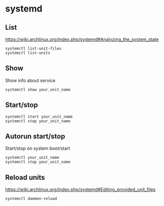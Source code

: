 # systemd

## List

<https://wiki.archlinux.org/index.php/systemd#Analyzing_the_system_state>

    systemctl list-unit-files
    systemctl list-units

## Show

Show info about service

    systemctl show your_unit_name

## Start/stop

    systemctl start your_unit_name
    systemctl stop your_unit_name

## Autorun start/stop

Start/stop on system boot/start

    systemctl your_unit_name
    systemctl stop your_unit_name

## Reload units

<https://wiki.archlinux.org/index.php/systemd#Editing_provided_unit_files>

    systemctl daemon-reload
